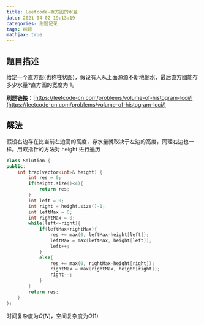 ```yaml
---
title: Leetcode-直方图的水量
date: 2021-04-02 19:13:19
categories: 刷题记录
tags: 刷题
mathjax: true
---
```


## 题目描述

给定一个直方图(也称柱状图)，假设有人从上面源源不断地倒水，最后直方图能存多少水量?直方图的宽度为 1。

**刷题链接**：[https://leetcode-cn.com/problems/volume-of-histogram-lcci/](https://leetcode-cn.com/problems/volume-of-histogram-lcci/)

<!--more-->

## 解法

假设右边存在比当前左边高的高度，存水量就取决于左边的高度，同理右边也一样。用双指针的方法对 height 进行遍历

```C++
class Solution {
public:
    int trap(vector<int>& height) {
        int res = 0;
        if(height.size()<4){
            return res;
        }
        int left = 0;
        int right = height.size()-1;
        int leftMax = 0;
        int rightMax = 0;
        while(left<=right){
            if(leftMax<rightMax){
                res += max(0, leftMax-height[left]);
                leftMax = max(leftMax, height[left]);
                left++;
            }
            else{
                res += max(0, rightMax-height[right]);
                rightMax = max(rightMax, height[right]);
                right--;
            }
        }
        return res;
    }
};
```

时间复杂度为$O(N)$，空间复杂度为$O(1)$
